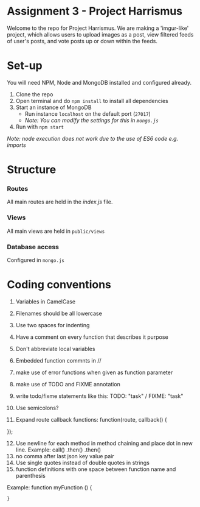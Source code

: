 # Assignment 3 - Project Harrismus

Welcome to the repo for Project Harrismus. We are making a 'imgur-like' project, which allows users to upload images as a post, view filtered feeds of user's posts, and vote posts up or down within the feeds. 

# Set-up
You will need NPM, Node and MongoDB installed and configured already.

1. Clone the repo
2. Open terminal and do `npm install` to install all dependencies
3. Start an instance of MongoDB
    - Run instance `localhost` on the default port (`27017`)
    - *Note: You can modify the settings for this in `mongo.js`*
4. Run with `npm start`

*Note: node execution does not work due to the use of ES6 code e.g. imports*

# Structure

### Routes
All main routes are held in the *index.js* file. 

### Views
All main views are held in `public/views`

### Database access
Configured in `mongo.js`

# Coding conventions
1. Variables in CamelCase
2. Filenames should be all lowercase
3. Use two spaces for indenting
4. Have a comment on every function that describes it purpose
5. Don't abbreviate local variables
6. Embedded function commnts in //
7. make use of error functions when given as function parameter
8. make use of TODO and FIXME annotation
9. write todo/fixme statements like this: TODO: "task" / FIXME: "task" 
10. Use semicolons?

11. Expand route callback functions: 
function(route, callback() {

});

12. Use newline for each method in method chaining and place dot in new line.
Example:
    call()
    .then()
    .then()
13. no comma after last json key value pair
14. Use single quotes instead of double quotes in strings
15. function definitions with one space between function name and parenthesis

Example:
    function myFunction () {

    }
